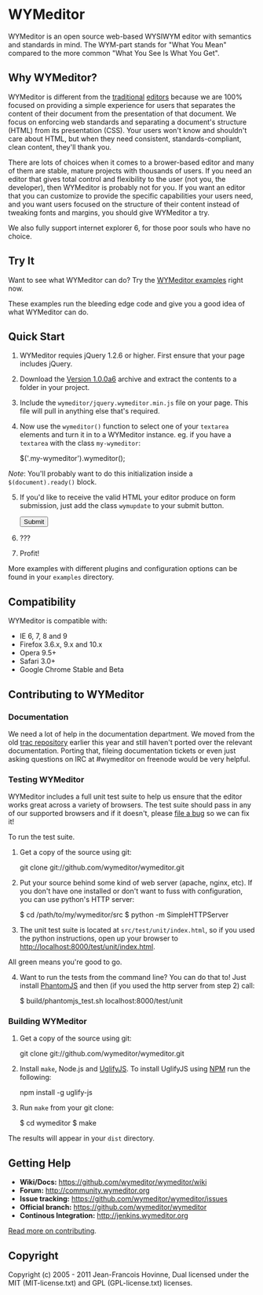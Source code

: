 WYMeditor
=========

WYMeditor is an open source web-based WYSIWYM editor with semantics and
standards in mind. The WYM-part stands for "What You Mean" compared to the more
common "What You See Is What You Get".

Why WYMeditor?
--------------

WYMeditor is different from the
[traditional](http://www.tinymce.com/) [editors](http://ckeditor.com/) 
because we are 100% focused on providing a simple experience for users that
separates the content of their document from the presentation of that document.
We focus on enforcing web standards and separating a document's structure
(HTML) from its presentation (CSS). Your users won't know and shouldn't care
about HTML, but when they need consistent, standards-compliant, clean content,
they'll thank you.

There are lots of choices when it comes to a brower-based editor and many of
them are stable, mature projects with thousands of users. If you need an editor
that gives total control and flexibility to the user (not you, the developer),
then WYMeditor is probably not for you. If you want an editor that you can
customize to provide the specific capabilities your users need, and you want
users focused on the structure of their content instead of tweaking fonts and
margins, you should give WYMeditor a try.

We also fully support internet explorer 6, for those poor souls who have no
choice.

Try It
------

Want to see what WYMeditor can do? Try the [WYMeditor examples](http://wymeditor.no.de/wymeditor/examples/) right now.

These examples run the bleeding edge code and give you a good idea of what
WYMeditor can do.

Quick Start
-----------

1. WYMeditor requies jQuery 1.2.6 or higher. First ensure that your page
includes jQuery.

2. Download the
[Version 1.0.0a6](https://github.com/downloads/wymeditor/wymeditor/wymeditor-1.0.0a6.tar.gz) 
archive and extract the contents to a folder in your project.

3. Include the `wymeditor/jquery.wymeditor.min.js` file on your page. This file
will pull in anything else that's required.

    <script type="text/javascript" src="/wymeditor/jquery.wymeditor.min.js"></script>

4. Now use the `wymeditor()` function to select one of your `textarea` elements
and turn it in to a WYMeditor instance. eg. if you have a `textarea` with the
class `my-wymeditor`:

    $('.my-wymeditor').wymeditor();

*Note*: You'll probably want to do this initialization inside a
`$(document).ready()` block.

5. If you'd like to receive the valid HTML your editor produce on form
submission, just add the class `wymupdate` to your submit button.

    <input type="submit" class="wymupdate" />

6. ???

7. Profit!

More examples with different plugins and configuration options can be found in
your `examples` directory. 

Compatibility
-------------

WYMeditor is compatible with:

* IE 6, 7, 8 and 9
* Firefox 3.6.x, 9.x and 10.x
* Opera 9.5+
* Safari 3.0+
* Google Chrome Stable and Beta

Contributing to WYMeditor
-------------------------

### Documentation

We need a lot of help in the documentation department. We moved from the old
[trac repository](http://trac.wymeditor.org/trac) earlier this year and still
haven't ported over the relevant documentation. Porting that, fileing
documentation tickets or even just asking questions on IRC at #wymeditor on
freenode would be very helpful.

### Testing WYMeditor

WYMeditor includes a full unit test suite to help us ensure that the editor
works great across a variety of browsers. The test suite should pass in any of
our supported browsers and if it doesn't, please 
[file a bug](https://github.com/wymeditor/wymeditor/issues/new) so we can fix it!

To run the test suite. 

1. Get a copy of the source using git:

    git clone git://github.com/wymeditor/wymeditor.git

2. Put your source behind some kind of web server (apache, nginx, etc). If you
don't have one installed or don't want to fuss with configuration, you can use
python's HTTP server:

    $ cd /path/to/my/wymeditor/src
    $ python -m SimpleHTTPServer

3. The unit test suite is located at `src/test/unit/index.html`, so if you used
the python instructions, open up your browser to
[http://localhost:8000/test/unit/index.html](http://localhost:8000/test/unit/index.html).

All green means you're good to go.

4. Want to run the tests from the command line? You can do that to! Just install 
[PhantomJS](http://www.phantomjs.org/) and then (if you used the http server
from step 2) call:

    $ build/phantomjs_test.sh localhost:8000/test/unit

### Building WYMeditor

1. Get a copy of the source using git:

    git clone git://github.com/wymeditor/wymeditor.git

2. Install `make`, Node.js and [UglifyJS](https://github.com/mishoo/UglifyJS/).
To install UglifyJS using [NPM](http://npmjs.org/) run the following:

    npm install -g uglify-js

3. Run `make` from your git clone:

    $ cd wymeditor
    $ make

The results will appear in your `dist` directory.

Getting Help
------------

 - **Wiki/Docs:** https://github.com/wymeditor/wymeditor/wiki
 - **Forum:** http://community.wymeditor.org
 - **Issue tracking:** https://github.com/wymeditor/wymeditor/issues
 - **Official branch:** https://github.com/wymeditor/wymeditor
 - **Continous Integration:** http://jenkins.wymeditor.org

[Read more on contributing](https://github.com/wymeditor/wymeditor/wiki/Contributing). 

Copyright
---------
Copyright (c) 2005 - 2011 Jean-Francois Hovinne, 
Dual licensed under the MIT (MIT-license.txt)
and GPL (GPL-license.txt) licenses.
